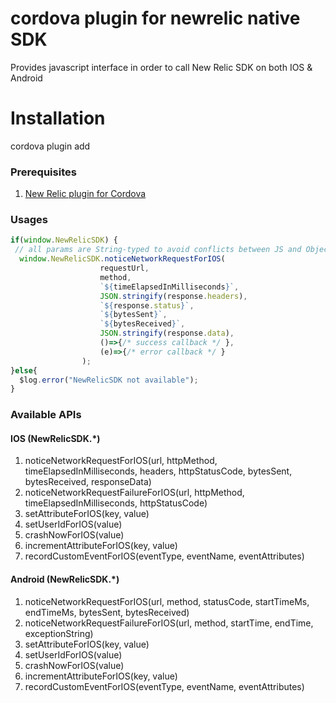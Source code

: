 # cordova plugin for newrelic native SDK

Provides javascript interface in order to call New Relic SDK on both IOS & Android

# Installation
cordova plugin add <xxx>

### Prerequisites
1. [New Relic plugin for Cordova](https://github.com/newrelic/newrelic-cordova-plugin.git)

### Usages

```javascript
if(window.NewRelicSDK) {
 // all params are String-typed to avoid conflicts between JS and ObjectiveC/JAVA
  window.NewRelicSDK.noticeNetworkRequestForIOS(
  					requestUrl,
  					method,
  					`${timeElapsedInMilliseconds}`,
  					JSON.stringify(response.headers),
  					`${response.status}`,
  					`${bytesSent}`,
  					`${bytesReceived}`,
  					JSON.stringify(response.data),
  					()=>{/* success callback */ },
  					(e)=>{/* error callback */ }
  				);
}else{
  $log.error("NewRelicSDK not available");
}
```
### Available APIs

#### IOS (NewRelicSDK.*)
1. noticeNetworkRequestForIOS(url, httpMethod, timeElapsedInMilliseconds, headers, httpStatusCode, bytesSent, bytesReceived, responseData)
2. noticeNetworkRequestFailureForIOS(url, httpMethod, timeElapsedInMilliseconds, httpStatusCode)
3. setAttributeForIOS(key, value)
4. setUserIdForIOS(value)
5. crashNowForIOS(value)
6. incrementAttributeForIOS(key, value)
7. recordCustomEventForIOS(eventType, eventName, eventAttributes)

#### Android (NewRelicSDK.*)
1. noticeNetworkRequestForIOS(url, method, statusCode, startTimeMs, endTimeMs, bytesSent, bytesReceived)
2. noticeNetworkRequestFailureForIOS(url, method, startTime, endTime, exceptionString)
3. setAttributeForIOS(key, value)
4. setUserIdForIOS(value)
5. crashNowForIOS(value)
6. incrementAttributeForIOS(key, value)
7. recordCustomEventForIOS(eventType, eventName, eventAttributes)
